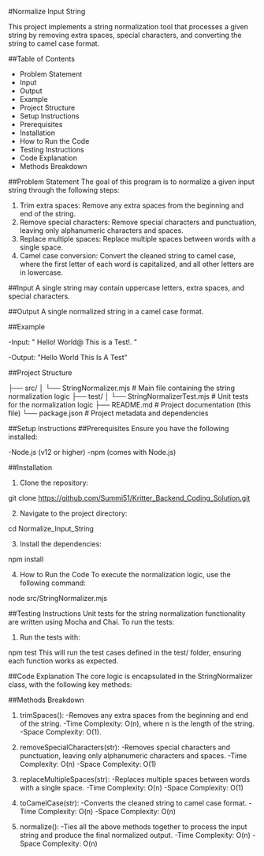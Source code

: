 #Normalize Input String

This project implements a string normalization tool that processes a given string by removing extra spaces, special characters, and converting the string to camel case format.

##Table of Contents
- Problem Statement
- Input
- Output
- Example
- Project Structure
- Setup Instructions
- Prerequisites
- Installation
- How to Run the Code
- Testing Instructions
- Code Explanation
 - Methods Breakdown

##Problem Statement
The goal of this program is to normalize a given input string through the following steps:

1. Trim extra spaces: Remove any extra spaces from the beginning and end of the string.
2. Remove special characters: Remove special characters and punctuation, leaving only alphanumeric characters and spaces.
3. Replace multiple spaces: Replace multiple spaces between words with a single space.
4. Camel case conversion: Convert the cleaned string to camel case, where the first letter of each word is capitalized, and all other
   letters are in lowercase.
   
##Input
A single string may contain uppercase letters, extra spaces, and special characters.

##Output
A single normalized string in a camel case format.

##Example

-Input:
"  Hello! World@ This is a Test!.  "

-Output:
"Hello World This Is A Test"

##Project Structure

├── src/
│   └── StringNormalizer.mjs        # Main file containing the string normalization logic
├── test/
│   └── StringNormalizerTest.mjs    # Unit tests for the normalization logic
├── README.md                       # Project documentation (this file)
└── package.json                    # Project metadata and dependencies

##Setup Instructions
##Prerequisites
Ensure you have the following installed:

-Node.js (v12 or higher)
-npm (comes with Node.js)

##Installation
1. Clone the repository:

git clone https://github.com/Summi51/Kritter_Backend_Coding_Solution.git

2. Navigate to the project directory:

cd Normalize_Input_String

3. Install the dependencies:

npm install

4. How to Run the Code
To execute the normalization logic, use the following command:

node src/StringNormalizer.mjs

##Testing Instructions
Unit tests for the string normalization functionality are written using Mocha and Chai. To run the tests:

1. Run the tests with:

npm test
This will run the test cases defined in the test/ folder, ensuring each function works as expected.

##Code Explanation
The core logic is encapsulated in the StringNormalizer class, with the following key methods:

##Methods Breakdown
1. trimSpaces():
-Removes any extra spaces from the beginning and end of the string.
-Time Complexity: O(n), where n is the length of the string.
-Space Complexity: O(1).

2. removeSpecialCharacters(str):
-Removes special characters and punctuation, leaving only alphanumeric characters and spaces.
-Time Complexity: O(n)
-Space Complexity: O(1)

3. replaceMultipleSpaces(str):
-Replaces multiple spaces between words with a single space.
-Time Complexity: O(n)
-Space Complexity: O(1)

4. toCamelCase(str):
-Converts the cleaned string to camel case format.
-Time Complexity: O(n)
-Space Complexity: O(n)

5. normalize():
-Ties all the above methods together to process the input string and produce the final normalized output.
-Time Complexity: O(n)
-Space Complexity: O(n)


